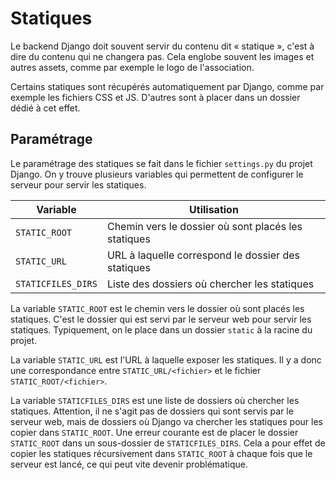 # Statiques

Le backend Django doit souvent servir du contenu dit « statique », c'est à dire
du contenu qui ne changera pas. Cela englobe souvent les images et autres
assets, comme par exemple le logo de l'association.

Certains statiques sont récupérés automatiquement par Django, comme par exemple
les fichiers CSS et JS. D'autres sont à placer dans un dossier dédié à cet
effet.

## Paramétrage

Le paramétrage des statiques se fait dans le fichier `settings.py` du projet
Django. On y trouve plusieurs variables qui permettent de configurer le serveur
pour servir les statiques.

| Variable | Utilisation |
|-----------------|-------------|
| `STATIC_ROOT` | Chemin vers le dossier où sont placés les statiques |
| `STATIC_URL` | URL à laquelle correspond le dossier des statiques |
| `STATICFILES_DIRS` | Liste des dossiers où chercher les statiques |

La variable `STATIC_ROOT` est le chemin vers le dossier où sont placés les
statiques. C'est le dossier qui est servi par le serveur web pour servir les
statiques. Typiquement, on le place dans un dossier `static` à la racine du
projet.

La variable `STATIC_URL` est l'URL à laquelle exposer les statiques. Il y a donc
une correspondance entre `STATIC_URL/<fichier>` et le fichier
`STATIC_ROOT/<fichier>`.

La variable `STATICFILES_DIRS` est une liste de dossiers où chercher les
statiques. Attention, il ne s'agit pas de dossiers qui sont servis par le
serveur web, mais de dossiers où Django va chercher les statiques pour les
copier dans `STATIC_ROOT`. Une erreur courante est de placer le dossier
`STATIC_ROOT` dans un sous-dossier de `STATICFILES_DIRS`. Cela a pour effet de
copier les statiques récursivement dans `STATIC_ROOT` à chaque fois que le
serveur est lancé, ce qui peut vite devenir problématique.